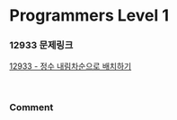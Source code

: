 # Programmers Level 1

### 12933 문제링크

[12933 - 정수 내림차순으로 배치하기](https://school.programmers.co.kr/learn/courses/30/lessons/12933)

<br>

### Comment
